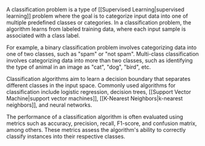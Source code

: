 A classification problem is a type of [[Supervised Learning|supervised learning]] problem where the goal is to categorize input data into one of multiple predefined classes or categories. In a classification problem, the algorithm learns from labeled training data, where each input sample is associated with a class label.

For example, a binary classification problem involves categorizing data into one of two classes, such as "spam" or "not spam". Multi-class classification involves categorizing data into more than two classes, such as identifying the type of animal in an image as "cat", "dog", "bird", etc.

Classification algorithms aim to learn a decision boundary that separates different classes in the input space. Commonly used algorithms for classification include logistic regression, decision trees, [[Support Vector Machine|support vector machines]], [[K-Nearest Neighbors|k-nearest neighbors]], and neural networks.

The performance of a classification algorithm is often evaluated using metrics such as accuracy, precision, recall, F1-score, and confusion matrix, among others. These metrics assess the algorithm's ability to correctly classify instances into their respective classes.